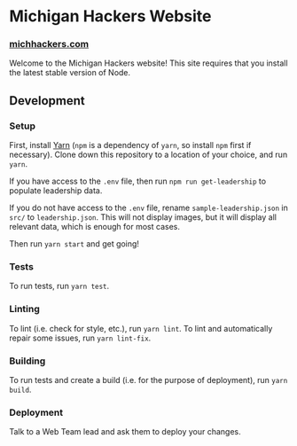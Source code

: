 # Michigan Hackers Website
### [michhackers.com](https://www.michhackers.com)

Welcome to the Michigan Hackers website! This site requires that you install the latest stable version of Node.

## Development

### Setup
First, install [Yarn](https://yarnpkg.com/lang/en/docs/install) (`npm` is a dependency of `yarn`, so install `npm` first if necessary). Clone down this repository to a location of your choice, and run `yarn`.

If you have access to the `.env` file, then run `npm run get-leadership` to populate leadership data.

If you do not have access to the `.env` file, rename `sample-leadership.json` in `src/` to `leadership.json`. This will not display images, but it will display all relevant data, which is enough for most cases.

Then run `yarn start` and get going!

### Tests
To run tests, run `yarn test`.

### Linting
To lint (i.e. check for style, etc.), run `yarn lint`.
To lint and automatically repair some issues, run `yarn lint-fix`.

### Building
To run tests and create a build (i.e. for the purpose of deployment), run `yarn build`.

### Deployment
Talk to a Web Team lead and ask them to deploy your changes.
